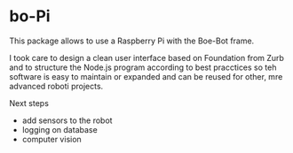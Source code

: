 # bo-Pi
This package allows to use a Raspberry Pi with the Boe-Bot frame.

I took care to design a clean user interface based on Foundation from Zurb and to structure the Node.js program according to best pracctices so teh software is easy to maintain or expanded and can be reused for other, mre advanced roboti projects.

Next steps
- add sensors to the robot
- logging on database
- computer vision
